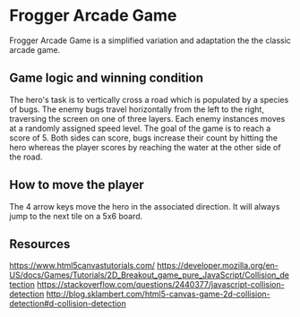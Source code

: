 # Frogger Arcade Game

Frogger Arcade Game is a simplified variation and adaptation the the classic arcade game.

## Game logic and winning condition

The hero's task is to vertically cross a road which is populated by a species of bugs. The enemy bugs travel horizontally from the left to the right, traversing the screen on one of three layers. Each enemy instances moves at a randomly assigned speed level. The goal of the game is to reach a score of 5. Both sides can score, bugs increase their count by hitting the hero whereas the player scores by reaching the water at the other side of the road.

## How to move the player

The 4 arrow keys move the hero in the associated direction. It will always jump to the next tile on a 5x6 board.

## Resources

https://www.html5canvastutorials.com/
https://developer.mozilla.org/en-US/docs/Games/Tutorials/2D_Breakout_game_pure_JavaScript/Collision_detection
https://stackoverflow.com/questions/2440377/javascript-collision-detection
http://blog.sklambert.com/html5-canvas-game-2d-collision-detection#d-collision-detection
